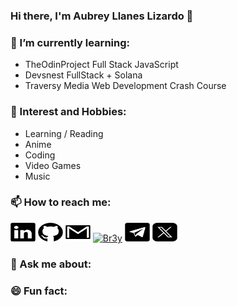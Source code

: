 ### Hi there, I'm Aubrey Llanes Lizardo 👋

### 🌱 I’m currently learning:

- TheOdinProject Full Stack JavaScript
- Devsnest FullStack + Solana
- Traversy Media Web Development Crash Course

### 📖 Interest and Hobbies:

- Learning / Reading
- Anime
- Coding
- Video Games
- Music

### 📫 How to reach me:

<a href="https://www.linkedin.com/in/aubrey-lizardo-637013279" target="_blank"><img src="img/linkedin.svg" alt="Br3y" height="30" width="40"></a>
<a href="https://github.com/Br3y" target="_blank"><img src="img/github.svg" alt="Br3y" height="30" width="40"></a>
<a href="mailto:lizardoaubrey.software@gmail.com" target="_blank"><img src="img/gmail.svg" alt="Br3y" height="30" width="40"></a>
<a href="https://discord.com/users/1032701226271391805" target="_blank"><img src="img/discord.svg.svg" alt="Br3y" height="30" width="40"></a>
<a href="https://t.me/brey33" target="_blank"><img src="img/telegram.svg" alt="Br3y" height="30" width="40"></a>
<a href="https://twitter.com/Obr3y_" target="_blank"><img src="img/twitter-x.svg" alt="Br3y" height="30" width="40"></a>

### 💬 Ask me about:

### 😄 Fun fact:

